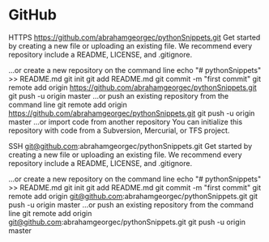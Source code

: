 # GitHub

HTTPS
https://github.com/abrahamgeorgec/pythonSnippets.git
Get started by creating a new file or uploading an existing file. We recommend every repository include a README, LICENSE, and .gitignore.

…or create a new repository on the command line
echo "# pythonSnippets" >> README.md
git init
git add README.md
git commit -m "first commit"
git remote add origin https://github.com/abrahamgeorgec/pythonSnippets.git
git push -u origin master
…or push an existing repository from the command line
git remote add origin https://github.com/abrahamgeorgec/pythonSnippets.git
git push -u origin master
…or import code from another repository
You can initialize this repository with code from a Subversion, Mercurial, or TFS project.



SSH
git@github.com:abrahamgeorgec/pythonSnippets.git
Get started by creating a new file or uploading an existing file. We recommend every repository include a README, LICENSE, and .gitignore.

…or create a new repository on the command line
echo "# pythonSnippets" >> README.md
git init
git add README.md
git commit -m "first commit"
git remote add origin git@github.com:abrahamgeorgec/pythonSnippets.git
git push -u origin master
…or push an existing repository from the command line
git remote add origin git@github.com:abrahamgeorgec/pythonSnippets.git
git push -u origin master
